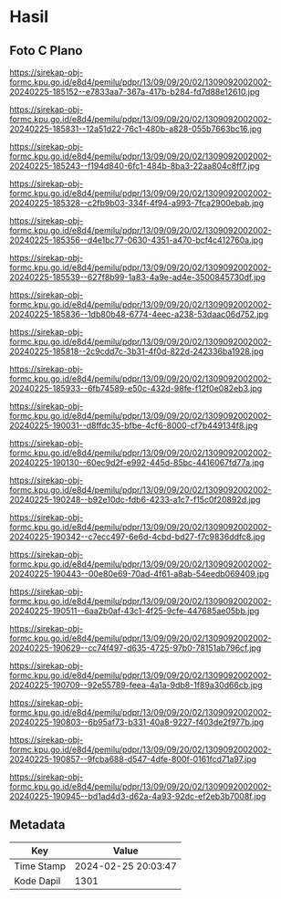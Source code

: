 # Hasil

## Foto C Plano

https://sirekap-obj-formc.kpu.go.id/e8d4/pemilu/pdpr/13/09/09/20/02/1309092002002-20240225-185152--e7833aa7-367a-417b-b284-fd7d88e12610.jpg

https://sirekap-obj-formc.kpu.go.id/e8d4/pemilu/pdpr/13/09/09/20/02/1309092002002-20240225-185831--12a51d22-76c1-480b-a828-055b7663bc16.jpg

https://sirekap-obj-formc.kpu.go.id/e8d4/pemilu/pdpr/13/09/09/20/02/1309092002002-20240225-185243--f194d840-6fc1-484b-8ba3-22aa804c8ff7.jpg

https://sirekap-obj-formc.kpu.go.id/e8d4/pemilu/pdpr/13/09/09/20/02/1309092002002-20240225-185328--c2fb9b03-334f-4f94-a993-7fca2900ebab.jpg

https://sirekap-obj-formc.kpu.go.id/e8d4/pemilu/pdpr/13/09/09/20/02/1309092002002-20240225-185356--d4e1bc77-0630-4351-a470-bcf4c412760a.jpg

https://sirekap-obj-formc.kpu.go.id/e8d4/pemilu/pdpr/13/09/09/20/02/1309092002002-20240225-185539--627f8b99-1a83-4a9e-ad4e-3500845730df.jpg

https://sirekap-obj-formc.kpu.go.id/e8d4/pemilu/pdpr/13/09/09/20/02/1309092002002-20240225-185836--1db80b48-6774-4eec-a238-53daac06d752.jpg

https://sirekap-obj-formc.kpu.go.id/e8d4/pemilu/pdpr/13/09/09/20/02/1309092002002-20240225-185818--2c9cdd7c-3b31-4f0d-822d-242336ba1928.jpg

https://sirekap-obj-formc.kpu.go.id/e8d4/pemilu/pdpr/13/09/09/20/02/1309092002002-20240225-185933--6fb74589-e50c-432d-98fe-f12f0e082eb3.jpg

https://sirekap-obj-formc.kpu.go.id/e8d4/pemilu/pdpr/13/09/09/20/02/1309092002002-20240225-190031--d8ffdc35-bfbe-4cf6-8000-cf7b449134f8.jpg

https://sirekap-obj-formc.kpu.go.id/e8d4/pemilu/pdpr/13/09/09/20/02/1309092002002-20240225-190130--60ec9d2f-e992-445d-85bc-4416067fd77a.jpg

https://sirekap-obj-formc.kpu.go.id/e8d4/pemilu/pdpr/13/09/09/20/02/1309092002002-20240225-190248--b92e10dc-fdb6-4233-a1c7-f15c0f20892d.jpg

https://sirekap-obj-formc.kpu.go.id/e8d4/pemilu/pdpr/13/09/09/20/02/1309092002002-20240225-190342--c7ecc497-6e6d-4cbd-bd27-f7c9836ddfc8.jpg

https://sirekap-obj-formc.kpu.go.id/e8d4/pemilu/pdpr/13/09/09/20/02/1309092002002-20240225-190443--00e80e69-70ad-4f61-a8ab-54eedb069409.jpg

https://sirekap-obj-formc.kpu.go.id/e8d4/pemilu/pdpr/13/09/09/20/02/1309092002002-20240225-190511--6aa2b0af-43c1-4f25-9cfe-447685ae05bb.jpg

https://sirekap-obj-formc.kpu.go.id/e8d4/pemilu/pdpr/13/09/09/20/02/1309092002002-20240225-190629--cc74f497-d635-4725-97b0-78151ab796cf.jpg

https://sirekap-obj-formc.kpu.go.id/e8d4/pemilu/pdpr/13/09/09/20/02/1309092002002-20240225-190709--92e55789-feea-4a1a-9db8-1f89a30d66cb.jpg

https://sirekap-obj-formc.kpu.go.id/e8d4/pemilu/pdpr/13/09/09/20/02/1309092002002-20240225-190803--6b95af73-b331-40a8-9227-f403de2f977b.jpg

https://sirekap-obj-formc.kpu.go.id/e8d4/pemilu/pdpr/13/09/09/20/02/1309092002002-20240225-190857--9fcba688-d547-4dfe-800f-0161fcd71a97.jpg

https://sirekap-obj-formc.kpu.go.id/e8d4/pemilu/pdpr/13/09/09/20/02/1309092002002-20240225-190945--bd1ad4d3-d62a-4a93-92dc-ef2eb3b7008f.jpg


## Metadata

| Key        | Value               |
| ---------- | ------------------- |
| Time Stamp | 2024-02-25 20:03:47 |
| Kode Dapil | 1301                |



